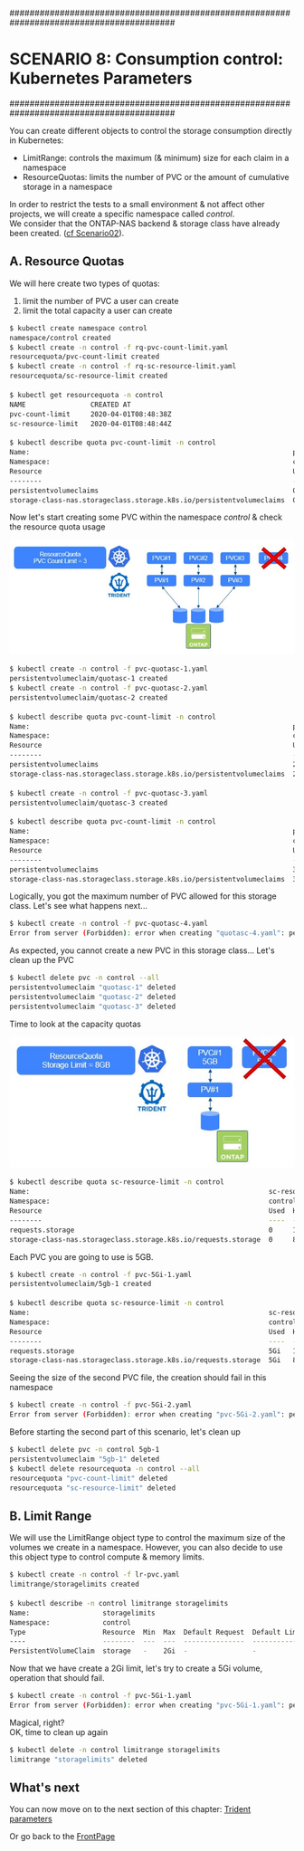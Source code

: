 #########################################################################################
# SCENARIO 8: Consumption control: Kubernetes Parameters
#########################################################################################

You can create different objects to control the storage consumption directly in Kubernetes:

- LimitRange: controls the maximum (& minimum) size for each claim in a namespace
- ResourceQuotas: limits the number of PVC or the amount of cumulative storage in a namespace

In order to restrict the tests to a small environment & not affect other projects, we will create a specific namespace called _control_.  
We consider that the ONTAP-NAS backend & storage class have already been created. ([cf Scenario02](../../Scenario02)).  

## A. Resource Quotas

We will here create two types of quotas:

1. limit the number of PVC a user can create
2. limit the total capacity a user can create  

```bash
$ kubectl create namespace control
namespace/control created
$ kubectl create -n control -f rq-pvc-count-limit.yaml
resourcequota/pvc-count-limit created
$ kubectl create -n control -f rq-sc-resource-limit.yaml
resourcequota/sc-resource-limit created

$ kubectl get resourcequota -n control
NAME                CREATED AT
pvc-count-limit     2020-04-01T08:48:38Z
sc-resource-limit   2020-04-01T08:48:44Z

$ kubectl describe quota pvc-count-limit -n control
Name:                                                                 pvc-count-limit
Namespace:                                                            control
Resource                                                              Used  Hard
--------                                                              ----  ----
persistentvolumeclaims                                                0     5
storage-class-nas.storageclass.storage.k8s.io/persistentvolumeclaims  0     3
```

Now let's start creating some PVC within the namespace _control_ & check the resource quota usage
<p align="center"><img src="../Images/scenario08_1.JPG"></p>

```bash
$ kubectl create -n control -f pvc-quotasc-1.yaml
persistentvolumeclaim/quotasc-1 created
$ kubectl create -n control -f pvc-quotasc-2.yaml
persistentvolumeclaim/quotasc-2 created

$ kubectl describe quota pvc-count-limit -n control
Name:                                                                 pvc-count-limit
Namespace:                                                            control
Resource                                                              Used  Hard
--------                                                              ----  ----
persistentvolumeclaims                                                2     5
storage-class-nas.storageclass.storage.k8s.io/persistentvolumeclaims  2     3

$ kubectl create -n control -f pvc-quotasc-3.yaml
persistentvolumeclaim/quotasc-3 created

$ kubectl describe quota pvc-count-limit -n control
Name:                                                                 pvc-count-limit
Namespace:                                                            control
Resource                                                              Used  Hard
--------                                                              ----  ----
persistentvolumeclaims                                                3     5
storage-class-nas.storageclass.storage.k8s.io/persistentvolumeclaims  3     3
```

Logically, you got the maximum number of PVC allowed for this storage class. Let's see what happens next...

```bash
$ kubectl create -n control -f pvc-quotasc-4.yaml
Error from server (Forbidden): error when creating "quotasc-4.yaml": persistentvolumeclaims "quotasc-4" is forbidden: exceeded quota: pvc-count-limit, requested: storage-class-nas.storageclass.storage.k8s.io/persistentvolumeclaims=1, used: storage-class-nas.storageclass.storage.k8s.io/persistentvolumeclaims=3, limited: storage-class-nas.storageclass.storage.k8s.io/persistentvolumeclaims=3
```

As expected, you cannot create a new PVC in this storage class...
Let's clean up the PVC

```bash
$ kubectl delete pvc -n control --all
persistentvolumeclaim "quotasc-1" deleted
persistentvolumeclaim "quotasc-2" deleted
persistentvolumeclaim "quotasc-3" deleted
```

Time to look at the capacity quotas  
<p align="center"><img src="../Images/scenario08_2.JPG"></p>

```bash
$ kubectl describe quota sc-resource-limit -n control
Name:                                                           sc-resource-limit
Namespace:                                                      control
Resource                                                        Used  Hard
--------                                                        ----  ----
requests.storage                                                0     10Gi
storage-class-nas.storageclass.storage.k8s.io/requests.storage  0     8Gi
```

Each PVC you are going to use is 5GB.

```bash
$ kubectl create -n control -f pvc-5Gi-1.yaml
persistentvolumeclaim/5gb-1 created

$ kubectl describe quota sc-resource-limit -n control
Name:                                                           sc-resource-limit
Namespace:                                                      control
Resource                                                        Used  Hard
--------                                                        ----  ----
requests.storage                                                5Gi   10Gi
storage-class-nas.storageclass.storage.k8s.io/requests.storage  5Gi   8Gi
```

Seeing the size of the second PVC file, the creation should fail in this namespace

```bash
$ kubectl create -n control -f pvc-5Gi-2.yaml
Error from server (Forbidden): error when creating "pvc-5Gi-2.yaml": persistentvolumeclaims "5gb-2" is forbidden: exceeded quota: sc-resource-limit, requested: storage-class-nas.storageclass.storage.k8s.io/requests.storage=5Gi, used: storage-class-nas.storageclass.storage.k8s.io/requests.storage=5Gi, limited: storage-class-nas.storageclass.storage.k8s.io/requests.storage=8Gi
```

Before starting the second part of this scenario, let's clean up

```bash
$ kubectl delete pvc -n control 5gb-1
persistentvolumeclaim "5gb-1" deleted
$ kubectl delete resourcequota -n control --all
resourcequota "pvc-count-limit" deleted
resourcequota "sc-resource-limit" deleted
```

## B. Limit Range

We will use the LimitRange object type to control the maximum size of the volumes we create in a namespace. However, you can also decide to use this object type to control compute & memory limits.

```bash
$ kubectl create -n control -f lr-pvc.yaml
limitrange/storagelimits created

$ kubectl describe -n control limitrange storagelimits
Name:                  storagelimits
Namespace:             control
Type                   Resource  Min  Max  Default Request  Default Limit  Max Limit/Request Ratio
----                   --------  ---  ---  ---------------  -------------  -----------------------
PersistentVolumeClaim  storage   -    2Gi  -                -              -
```

Now that we have create a 2Gi limit, let's try to create a 5Gi volume, operation that should fail.

```bash
$ kubectl create -n control -f pvc-5Gi-1.yaml
Error from server (Forbidden): error when creating "pvc-5Gi-1.yaml": persistentvolumeclaims "5gb-1" is forbidden: maximum storage usage per PersistentVolumeClaim is 2Gi, but request is 5Gi
```

Magical, right?  
OK, time to clean up again

```bash
$ kubectl delete -n control limitrange storagelimits
limitrange "storagelimits" deleted
```

## What's next

You can now move on to the next section of this chapter: [Trident parameters](../2_Trident_parameters)

Or go back to the [FrontPage](https://github.com/YvosOnTheHub/LabNetApp)
